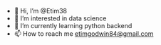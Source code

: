 - 👋 Hi, I’m @Etim38
- 👀 I’m interested in data science
- 🌱 I’m currently learning python backend
- 📫 How to reach me etimgodwin84@gmail.com

<!---
Etim38/Etim38 is a ✨ special ✨ repository because its `README.md` (this file) appears on your GitHub profile.
You can click the Preview link to take a look at your changes.
--->
